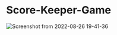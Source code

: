 # Score-Keeper-Game
![Screenshot from 2022-08-26 19-41-36](https://user-images.githubusercontent.com/89133323/186926411-2c5f6dc0-4f1f-4a24-a5f0-9e84a5867a5f.png)
